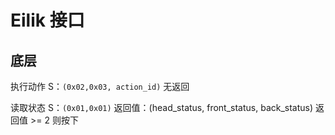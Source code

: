 
# Eilik 接口

## 底层

执行动作 S：`(0x02,0x03, action_id)`
无返回

读取状态 S：`(0x01,0x01)`
返回值：(head_status, front_status, back_status)
返回值 >= 2 则按下
